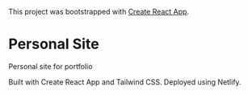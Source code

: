 This project was bootstrapped with [Create React App](https://github.com/facebook/create-react-app).

# Personal Site

Personal site for portfolio

Built with Create React App and Tailwind CSS. Deployed using Netlify.
